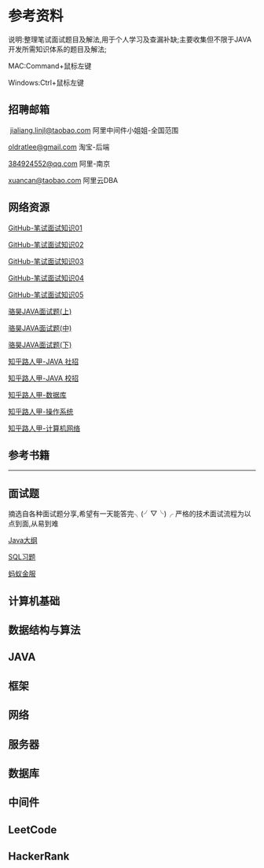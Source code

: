 # 参考资料

说明:整理笔试面试题目及解法,用于个人学习及查漏补缺;主要收集但不限于JAVA开发所需知识体系的题目及解法;

MAC:Command+鼠标左键

Windows:Ctrl+鼠标左键



## 招聘邮箱

 [jialiang.linjl@taobao.com](mailto:jialiang.linjl@taobao.com) 阿里中间件小姐姐-全国范围

[oldratlee@gmail.com](mailto:oldratlee@gmail.com) 淘宝-后端

[384924552@qq.com](mailto:384924552@qq.com) 阿里-南京

xuancan@taobao.com 阿里云DBA



## 网络资源

[GitHub-笔试面试知识01](https://github.com/CyC2018/Interview-Notebook)

[GitHub-笔试面试知识02](https://hit-alibaba.github.io/interview/index.html)

[GitHub-笔试面试知识03](https://github.com/crossoverJie/Java-Interview)

[GitHub-笔试面试知识04](https://github.com/Snailclimb/Java-Guide)

[GitHub-笔试面试知识05](https://github.com/kdn251/interviews/blob/master/README-zh-cn.md)

[骆昊JAVA面试题(上)](https://blog.csdn.net/jackfrued/article/details/44921941)

[骆昊JAVA面试题(中)](https://blog.csdn.net/jackfrued/article/details/44931137)

[骆昊JAVA面试题(下)](https://blog.csdn.net/jackfrued/article/details/44931161)

[知乎路人甲-JAVA 社招](https://zhuanlan.zhihu.com/p/21551758)

[知乎路人甲-JAVA 校招](https://zhuanlan.zhihu.com/p/21513402)

[知乎路人甲-数据库](https://zhuanlan.zhihu.com/p/23713529)

[知乎路人甲-操作系统](https://zhuanlan.zhihu.com/p/23755202)

[知乎路人甲-计算机网络](https://zhuanlan.zhihu.com/p/24001696)

## 参考书籍





------

## 面试题

摘选自各种面试题分享,希望有一天能答完╮(╯▽╰)╭ 严格的技术面试流程为以点到面,从易到难

[Java大纲](https://github.com/dragonAllen/MyNotes/blob/master/Interview/Java%E5%A4%A7%E7%BA%B2.md)

[SQL习题](https://github.com/dragonAllen/MyNotes/blob/master/Interview/SQL%E4%B9%A0%E9%A2%98.md)

[蚂蚁金服](https://github.com/dragonAllen/MyNotes/blob/master/Interview/%E8%9A%82%E8%9A%81%E9%87%91%E6%9C%8D.md)



## 计算机基础



## 数据结构与算法



## JAVA



## 框架



## 网络



## 服务器



## 数据库



## 中间件



## LeetCode



## HackerRank
